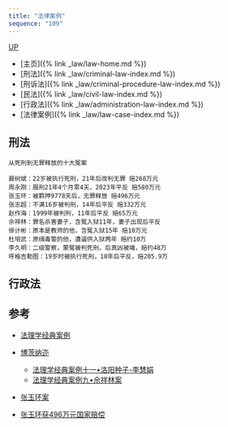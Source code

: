 ```yaml
---
title: "法律案例"
sequence: "109"
---
```


[UP](/law/law-index.html)

- [主页]({% link _law/law-home.md %})
- [刑法]({% link _law/criminal-law-index.md %})
- [刑诉法]({% link _law/criminal-procedure-law-index.md %})
- [民法]({% link _law/civil-law-index.md %})
- [行政法]({% link _law/administration-law-index.md %})
- [法律案例]({% link _law/law-case-index.md %})

## 刑法

```text
从死刑到无罪释放的十大冤案

聂树斌：22岁被执行死刑，21年后改判无罪 赔268万元
周永刚：服刑21年4个月零4天，2023年平反 赔580万元
张玉环：被羁押9778天后，无罪释放 赔496万元
张志超：不满16岁被判刑，14年后平反 赔332万元
赵作海：1999年被判刑，11年后平反 赔65万元
佘祥林：罪名杀害妻子，含冤入狱11年，妻子出现后平反
徐计彬：原本是教师的他，含冤入狱15年 赔10万元
杜培武：原缉毒警的他，遭逼供入狱两年 赔约10万
李久明：二级警察，蒙冤被判死刑，后真凶被埔，赔约48万
呼格吉勒图：19岁时被执行死刑，18年后平反，赔205.9万
```

## 行政法

## 参考

- [法理学经典案例](https://www.zhihu.com/column/c_1437059756926574592)

- [博茨纳迩](https://www.zhihu.com/people/lu-ran-10-99/posts)
    - [法理学经典案例十一•洛阳种子-李慧娟](https://zhuanlan.zhihu.com/p/522500653)
    - [法理学经典案例九•佘祥林案](https://zhuanlan.zhihu.com/p/437607642)

- [张玉环案](https://www.spp.gov.cn/spp/zdgz/202102/t20210203_508316.shtml)
- [张玉环获496万元国家赔偿](https://www.thepaper.cn/newsDetail_forward_9770770)
